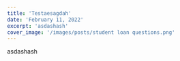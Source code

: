 ```yaml
---
title: 'Testaesagdah'
date: 'February 11, 2022'
excerpt: 'asdashash'
cover_image: '/images/posts/student loan questions.png'
---
```

asdashash 